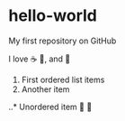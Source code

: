 # hello-world
My first repository on GitHub

I love :coffee: :pizza:, and :dancer:

1. First ordered list items
2. Another item

..* Unordered item :banana: :apple:
